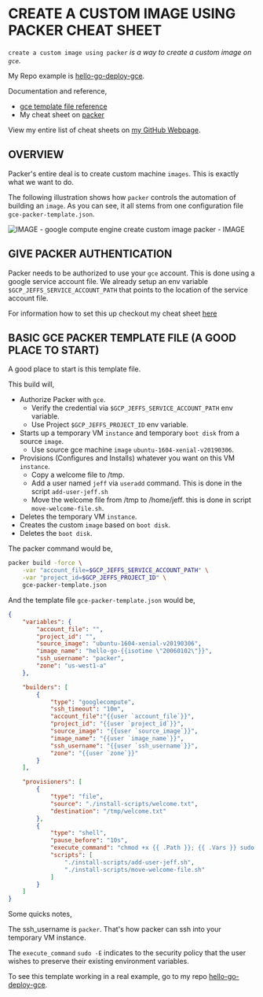 # CREATE A CUSTOM IMAGE USING PACKER CHEAT SHEET

`create a custom image using packer` _is a way
to create a custom image on `gce`._

My Repo example is [hello-go-deploy-gce](https://github.com/JeffDeCola/hello-go-deploy-gce).

Documentation and reference,

* [gce template file reference](https://www.packer.io/docs/builders/googlecompute.html)
* My cheat sheet on
  [packer](https://github.com/JeffDeCola/my-cheat-sheets/tree/master/software/operations-tools/orchestration/builds-deployment-containers/packer-cheat-sheet)

View my entire list of cheat sheets on
[my GitHub Webpage](https://jeffdecola.github.io/my-cheat-sheets/).

## OVERVIEW

Packer's entire deal is to create custom machine `images`.
This is exactly what we want to do.

The following illustration shows how `packer` controls the automation of
building an `image`.  As you can see, it all stems from one
configuration file `gce-packer-template.json`.

![IMAGE -  google compute engine create custom image packer - IMAGE](../../../../../docs/pics/gce-create-custom-image-packer.jpg)

## GIVE PACKER AUTHENTICATION

Packer needs to be authorized to use your `gce` account.
This is done using a google service account file. We already setup an env
variable `$GCP_JEFFS_SERVICE_ACCOUNT_PATH` that points to the
location of the service account file.

For information how to set this up checkout my cheat sheet
[here](https://github.com/JeffDeCola/my-cheat-sheets/tree/master/software/service-providers/google-cloud-platform-cheat-sheet#create-a-service-account-key)

## BASIC GCE PACKER TEMPLATE FILE (A GOOD PLACE TO START)

A good place to start is this template file.

This build will,

* Authorize Packer with `gce`.
  * Verify the credential via `$GCP_JEFFS_SERVICE_ACCOUNT_PATH` env variable.
  * Use Project `$GCP_JEFFS_PROJECT_ID` env variable.
* Starts up a temporary VM `instance`  and temporary `boot disk`
  from a source `image`.
  * Use source gce machine `image` `ubuntu-1604-xenial-v20190306`.
* Provisions (Configures and Installs) whatever you want on
  this VM `instance`.
  * Copy a welcome file to /tmp.
  * Add a user named `jeff` via `useradd` command.
    This is done in the script `add-user-jeff.sh`
  * Move the welcome file from /tmp to /home/jeff.
    this is done in script `move-welcome-file.sh`.
* Deletes the temporary VM `instance`.
* Creates the custom `image` based on `boot disk`.
* Deletes the `boot disk`.

The packer command would be,

```bash
packer build -force \
    -var "account_file=$GCP_JEFFS_SERVICE_ACCOUNT_PATH" \
    -var "project_id=$GCP_JEFFS_PROJECT_ID" \
    gce-packer-template.json
```

And the template file `gce-packer-template.json` would be,

```json
{
    "variables": {
        "account_file": "",
        "project_id": "",
        "source_image": "ubuntu-1604-xenial-v20190306",
        "image_name": "hello-go-{{isotime \"20060102\"}}",
        "ssh_username": "packer",
        "zone": "us-west1-a"
    },

    "builders": [
        {
            "type": "googlecompute",
            "ssh_timeout": "10m",
            "account_file":"{{user `account_file`}}",
            "project_id": "{{user `project_id`}}",
            "source_image": "{{user `source_image`}}",
            "image_name": "{{user `image_name`}}",
            "ssh_username": "{{user `ssh_username`}}",
            "zone": "{{user `zone`}}"
        }
    ],

    "provisioners": [
        {
            "type": "file",
            "source": "./install-scripts/welcome.txt",
            "destination": "/tmp/welcome.txt"
        },
        {
            "type": "shell",
            "pause_before": "10s",
            "execute_command": "chmod +x {{ .Path }}; {{ .Vars }} sudo -E {{ .Path }}",
            "scripts": [
                "./install-scripts/add-user-jeff.sh",
                "./install-scripts/move-welcome-file.sh"
            ]
        }
    ]
}
```

Some quicks notes,

The ssh_username is `packer`.  That's how packer can ssh
into your temporary VM instance.

The `execute_command` `sudo -E` indicates to the security
policy that the user wishes to preserve their existing
environment variables.

To see this template working in a real example, go to my repo
[hello-go-deploy-gce](https://github.com/JeffDeCola/hello-go-deploy-gce).
